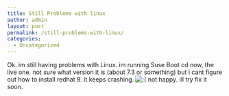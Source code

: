 ```yaml
---
title: Still Problems with linux
author: admin
layout: post
permalink: /still-problems-with-linux/
categories:
  - Uncategorized
---
```

Ok. im still having problems with Linux. im running Suse Boot cd now, the live one. not sure what version it is (about 7.3 or something) but i cant figure out how to install redhat 9. it keeps crashing. <img src="http://blog.lotas-smartman.net/wp-includes/images/smilies/icon_sad.gif" alt=":(" class="wp-smiley" /> not happy. ill try fix it soon.